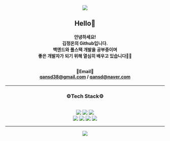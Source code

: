 <div align="center">
<img src="https://capsule-render.vercel.app/api?type=waving&color=0:FEBEEC,50:CA63DE,100:185a9d&height=130&section=header" />
  
<h2 align="center">Hello👋</h2>

<h4 align="center">
안녕하세요!<br>
김정온의 Github입니다.<br>
백엔드와 풀스택 개발을 공부중이며<br>
좋은 개발자가 되기 위해 열심히 배우고 있습니다🏃‍♀️<br><br>

📧Email📧<br>
qansd38@gmail.com / qansd@naver.com  
</h4>

* * *

<div>
<h3>⚙Tech Stack⚙</h3><br>
<span>
  <img src="https://img.shields.io/badge/Java-ED8B00?style=for-the-badge&logo=openjdk&logoColor=white"/></a>
</span>
<span>
  <img src="https://img.shields.io/badge/Spring-6DB33F?style=for-the-badge&logo=spring&logoColor=white"/></a>
</span>
  <span>
  <img src="https://img.shields.io/badge/SpringBoot-6DB33F?style=for-the-badge&logo=SpringBoot&logoColor=white"/></a>
</span><br>
<span>
  <img src="https://img.shields.io/badge/MySQL-00000F?style=fot-the-badge&logo=mysql&logoColor=white"/></a>
</span>
<span>
  <img src="https://img.shields.io/badge/html5-%23E34F26.svg?style=for-the-badge&logo=html5&logoColor=white"/></a>
</span>
<span>
  <img src="https://img.shields.io/badge/CSS3-1572B3?style=for-the-badge&logo=css3&logoColor=white"/></a>
</span>
<span>
  <img src="https://img.shields.io/badge/JSS-F7DF1E?style=for-the-badge&logo=JSS&logoColor=white"/></a>
</span>
</div>

* * *
<!--많이 사용한 언어--!>
<p>
  <img src="https://github-readme-stats.vercel.app/api/top-langs/?username=gajami-kim&layout=donut&show_icons=true&theme=flag-india"/></a>
</p>
<!--<p>
  <img src="http://mazassumnida.wtf/api/generate_badge?boj=gajami-kim"/></a>
</p>--!>


<!--아직 C등급이라 주석..--!>
<!--<p> 
  <img src="https://github-readme-stats.vercel.app/api?username=gajami-kim&theme=vue&show_icons=true"/></a>
</p>--!>
</div>
